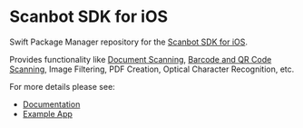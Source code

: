 # Scanbot SDK for iOS

Swift Package Manager repository for the [Scanbot SDK for iOS](https://scanbot.io).

Provides functionality like [Document Scanning](https://scanbot.io/developer/ios-document-scanner/), [Barcode and QR Code Scanning](https://scanbot.io/developer/ios-barcode-scanner-sdk/), Image Filtering, PDF Creation, 
Optical Character Recognition, etc.

For more details please see:

- [Documentation](https://docs.scanbot.io/document-scanner-sdk/ios/introduction/)
- [Example App](https://github.com/doo/scanbot-sdk-example-ios)

